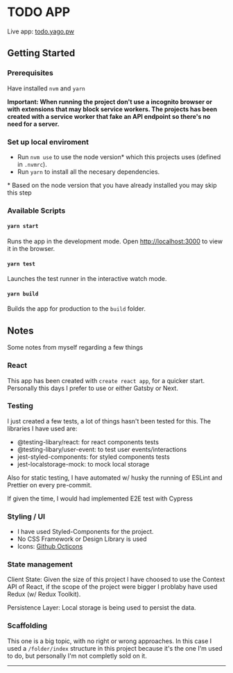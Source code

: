 # TODO APP

Live app: [todo.yago.pw](https://todo.yago.pw)

## Getting Started

### Prerequisites

Have installed `nvm` and `yarn`

**Important: When running the project don't use a incognito browser or with extensions that may block service workers.
The projects has been created with a service worker that fake an API endpoint so there's no need for a server.**

### Set up local enviroment

- Run `nvm use` to use the node version\* which this projects uses (defined in `.nvmrc`).
- Run `yarn` to install all the necesary dependencies.

\* Based on the node version that you have already installed you may skip this step

### Available Scripts

#### `yarn start`

Runs the app in the development mode.
Open [http://localhost:3000](http://localhost:3000) to view it in the browser.

#### `yarn test`

Launches the test runner in the interactive watch mode.

#### `yarn build`

Builds the app for production to the `build` folder.

## Notes

Some notes from myself regarding a few things

### React

This app has been created with `create react app`, for a quicker start. Personally this days I prefer to use or either Gatsby or Next.

### Testing

I just created a few tests, a lot of things hasn't been tested for this. The libraries I have used are:

- @testing-libary/react: for react components tests
- @testing-libary/user-event: to test user events/interactions
- jest-styled-components: for styled components tests
- jest-localstorage-mock: to mock local storage

Also for static testing, I have automated w/ husky the running of ESLint and Prettier on every pre-commit.

If given the time, I would had implemented E2E test with Cypress

### Styling / UI

- I have used Styled-Components for the project.
- No CSS Framework or Design Library is used
- Icons: [Github Octicons](https://primer.style/octicons/)

### State management

Client State: Given the size of this project I have choosed to use the Context API of React, if the scope of the project were bigger I problaby have used Redux (w/ Redux Toolkit).

Persistence Layer: Local storage is being used to persist the data.

### Scaffolding

This one is a big topic, with no right or wrong approaches. In this case I used a `/folder/index` structure in this project because it's the one I'm used to do, but personally I'm not completly sold on it.

---
